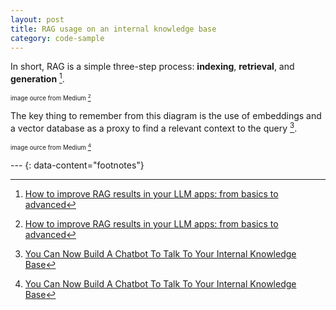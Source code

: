 ```yaml
---
layout: post
title: RAG usage on an internal knowledge base
category: code-sample
---
```


In short, RAG is a simple three-step process: __indexing__, __retrieval__, and __generation__ [^1].

<sup><sup>image ource from Medium [^1]</sup></sup>

The key thing to remember from this diagram is the use of embeddings and a
vector database as a proxy to find a relevant context to the query [^2].

<sup><sup>image ource from Medium [^2]</sup></sup>

--- {: data-content="footnotes"}

[^1]: [How to improve RAG results in your LLM apps: from basics to
  advanced](https://bootcamp.uxdesign.cc/how-to-improve-rag-results-in-your-llm-apps-from-basics-to-advanced-822818014144)
[^2]: [You Can Now Build A Chatbot To Talk To Your Internal Knowledge Base](https://levelup.gitconnected.com/you-can-now-build-a-chatbot-to-talk-to-your-internal-knowledge-base-b6066cacf2d5)
